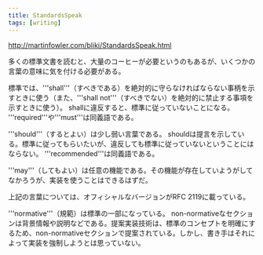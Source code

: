 ```yaml
---
title: StandardsSpeak
tags: [writing]
---
```


http://martinfowler.com/bliki/StandardsSpeak.html

多くの標準文書を読むと、大量のコーヒーが必要というのもあるが、いくつかの言葉の意味に気を付ける必要がある。

標準では、'''shall'''（すべきである）を絶対的に守らなければならない事柄を示すときに使う（また、'''shall not'''（すべきでない）を絶対的に禁止する事項を示すときに使う）。 shallに違反すると、標準に従っていないことになる。 '''required'''や'''must'''は同義語である。

'''should'''（するとよい）は少し弱い言葉である。 shouldは提言を示している。標準に従ってもらいたいが、違反しても標準に従っていないということにはならない。 '''recommended'''は同義語である。

'''may'''（してもよい）は任意の機能である。その機能が存在していようがしてなかろうが、実装を使うことはできるはずだ。

上記の言葉については、オフィシャルなバージョンがRFC 2119に載っている。

'''normative'''（規範）は標準の一部になっている。 non-normativeなセクションは背景情報や説明などである。提案実装技術は、標準のコンセプトを明確にするため、non-normativeセクションで提案されている。しかし、書き手はそれによって実装を強制しようとは思っていない。
